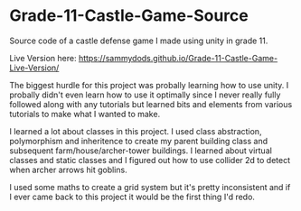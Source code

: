# Grade-11-Castle-Game-Source
Source code of a castle defense game I made using unity in grade 11.

Live Version here: https://sammydods.github.io/Grade-11-Castle-Game-Live-Version/

The biggest hurdle for this project was probally learning how to use unity. I probally didn't even learn how to use it optimally since I never really fully followed along with any tutorials but learned bits and elements from various tutorials to make what I wanted to make.

I learned a lot about classes in this project. I used class abstraction, polymorphism and inheritence to create my parent building class and subsequent farm/house/archer-tower buildings. I learned about virtual classes and static classes and I figured out how to use collider 2d to detect when archer arrows hit goblins. 

I used some maths to create a grid system but it's pretty inconsistent and if I ever came back to this project it would be the first thing I'd redo.

